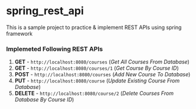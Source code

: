 # spring_rest_api
This is a sample project to practice & implement REST APIs using spring framework

### Implemeted Following REST APIs

1) **GET**    -  `http://localhost:8080/courses`     (_Get All Courses From Database_)
2) **GET**   -  `http://localhost:8080/courses/1`   (_Get Course By Course ID_)
3) **POST**   -  `http://localhost:8080/courses`     (_Add New Course To Database_)
4) **PUT**    -  `http://localhost:8080/course`      (_Update Existing Course From Database_)
6) **DELETE** -  `http://localhost:8080/course/2`    (_Delete Courses From Database By Course ID_)

